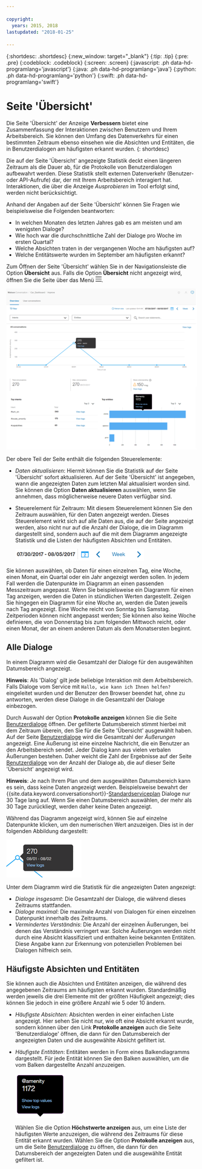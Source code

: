 ```yaml
---

copyright:
  years: 2015, 2018
lastupdated: "2018-01-25"

---
```


{:shortdesc: .shortdesc}
{:new_window: target="_blank"}
{:tip: .tip}
{:pre: .pre}
{:codeblock: .codeblock}
{:screen: .screen}
{:javascript: .ph data-hd-programlang='javascript'}
{:java: .ph data-hd-programlang='java'}
{:python: .ph data-hd-programlang='python'}
{:swift: .ph data-hd-programlang='swift'}

# Seite 'Übersicht'

Die Seite 'Übersicht' der Anzeige **Verbessern** bietet eine Zusammenfassung der Interaktionen zwischen Benutzern und Ihrem Arbeitsbereich. Sie können den Umfang des Datenverkehrs für einen bestimmten Zeitraum ebenso einsehen wie die Absichten und Entitäten, die in Benutzerdialogen am häufigsten erkannt wurden.
{: shortdesc}

Die auf der Seite 'Übersicht' angezeigte Statistik deckt einen längeren Zeitraum als die Dauer ab, für die Protokolle von Benutzerdialogen aufbewahrt werden. Diese Statistik stellt externen Datenverkehr (Benutzer- oder API-Aufrufe) dar, der mit Ihrem Arbeitsbereich interagiert hat. Interaktionen, die über die Anzeige *Ausprobieren* im Tool erfolgt sind, werden nicht berücksichtigt.

Anhand der Angaben auf der Seite 'Übersicht' können Sie Fragen wie beispielsweise die Folgenden beantworten:

* In welchen Monaten des letzten Jahres gab es am meisten und am wenigsten Dialoge?
* Wie hoch war die durchschnittliche Zahl der Dialoge pro Woche im ersten Quartal?
* Welche Absichten traten in der vergangenen Woche am häufigsten auf?
* Welche Entitätswerte wurden im September am häufigsten erkannt?

Zum Öffnen der Seite 'Übersicht' wählen Sie in der Navigationsleiste die Option **Übersicht** aus. Falls die Option **Übersicht** nicht angezeigt wird, öffnen Sie die Seite über das Menü ![Menü](images/Menu_16.png).

  ![Seite 'Übersicht'](images/oview.png)

Der obere Teil der Seite enthält die folgenden Steuerelemente:

* *Daten aktualisieren*: Hiermit können Sie die Statistik auf der Seite 'Übersicht' sofort aktualisieren. Auf der Seite 'Übersicht' ist angegeben, wann die angezeigten Daten zum letzten Mal aktualisiert worden sind. Sie können die Option **Daten aktualisieren** auswählen, wenn Sie annehmen, dass möglicherweise neuere Daten verfügbar sind.
* Steuerelement für Zeitraum: Mit diesem Steuerelement können Sie den Zeitraum auswählen, für den Daten angezeigt werden.  Dieses Steuerelement wirkt sich auf alle Daten aus, die auf der Seite angezeigt werden, also nicht nur auf die Anzahl der Dialoge, die im Diagramm dargestellt sind, sondern auch auf die mit dem Diagramm angezeigte Statistik und die Listen der häufigsten Absichten und Entitäten.

  ![Steuerelement für Zeitraum](images/oview-time.png)

Sie können auswählen, ob Daten für einen einzelnen Tag, eine Woche, einen Monat, ein Quartal oder ein Jahr angezeigt werden sollen.  In jedem Fall werden die Datenpunkte im Diagramm an einen passenden Messzeitraum angepasst.  Wenn Sie beispielsweise ein Diagramm für einen Tag anzeigen, werden die Daten in stündlichen Werten dargestellt. Zeigen Sie hingegen ein Diagramm für eine Woche an, werden die Daten jeweils nach Tag angezeigt.  Eine Woche reicht von Sonntag bis Samstag.  Zeitperioden können nicht angepasst werden; Sie können also keine Woche definieren, die von Donnerstag bis zum folgenden Mittwoch reicht, oder einen Monat, der an einem anderen Datum als dem Monatsersten beginnt.

## Alle Dialoge

In einem Diagramm wird die Gesamtzahl der Dialoge für den ausgewählten Datumsbereich angezeigt.

**Hinweis**: Als 'Dialog' gilt jede beliebige Interaktion mit dem Arbeitsbereich. Falls Dialoge vom Service mit `Hallo, wie kann ich Ihnen helfen?` eingeleitet wurden und der Benutzer den Browser beendet hat, ohne zu antworten, werden diese Dialoge in die Gesamtzahl der Dialoge einbezogen.

Durch Auswahl der Option **Protokolle anzeigen** können Sie die Seite [Benutzerdialoge](logs_convo.html) öffnen. Der gefilterte Datumsbereich stimmt hierbei mit dem Zeitraum überein, den Sie für die Seite 'Übersicht' ausgewählt haben. Auf der Seite [Benutzerdialoge](logs_convo.html) wird die Gesamtzahl der *Äußerungen* angezeigt. Eine Äußerung ist eine einzelne Nachricht, die ein Benutzer an den Arbeitsbereich sendet. Jeder Dialog kann aus vielen verbalen Äußerungen bestehen. Daher weicht die Zahl der Ergebnisse auf der Seite [Benutzerdialoge](logs_convo.html) von der Anzahl der Dialoge ab, die auf dieser Seite 'Übersicht' angezeigt wird.

**Hinweis**: Je nach Ihrem Plan und dem ausgewählten Datumsbereich kann es sein, dass keine Daten angezeigt werden. Beispielsweise bewahrt der {{site.data.keyword.conversationshort}}-[Standardserviceplan](logs_convo.html#log-limits) Dialoge nur 30 Tage lang auf. Wenn Sie einen Datumsbereich auswählen, der mehr als 30 Tage zurückliegt, werden daher keine Daten angezeigt.

Während das Diagramm angezeigt wird, können Sie auf einzelne Datenpunkte klicken, um den numerischen Wert anzuzeigen. Dies ist in der folgenden Abbildung dargestellt:

![Einzelner Datenpunkt](images/oview-point.png)

Unter dem Diagramm wird die Statistik für die angezeigten Daten angezeigt:

* *Dialoge insgesamt*: Die Gesamtzahl der Dialoge, die während dieses Zeitraums stattfanden.
* *Dialoge maximal*: Die maximale Anzahl von Dialogen für einen einzelnen Datenpunkt innerhalb des Zeitraums.
* *Vermindertes Verständnis*: Die Anzahl der einzelnen Äußerungen, bei denen das Verständnis verringert war. Solche Äußerungen werden nicht durch eine Absicht klassifiziert und enthalten keine bekannten Entitäten. Diese Angabe kann zur Erkennung von potenziellen Problemen bei Dialogen hilfreich sein.

## Häufigste Absichten und Entitäten

Sie können auch die Absichten und Entitäten anzeigen, die während des angegebenen Zeitraums am häufigsten erkannt wurden. Standardmäßig werden jeweils die drei Elemente mit der größten Häufigkeit angezeigt; dies können Sie jedoch in eine größere Anzahl wie 5 oder 10 ändern.

* *Häufigste Absichten*: Absichten werden in einer einfachen Liste angezeigt.  Hier sehen Sie nicht nur, wie oft eine Absicht erkannt wurde, sondern können über den Link **Protokolle anzeigen** auch die Seite 'Benutzerdialoge' öffnen, die dann für den Datumsbereich der angezeigten Daten und die ausgewählte Absicht gefiltert ist.

* *Häufigste Entitäten*: Entitäten werden in Form eines Balkendiagramms dargestellt. Für jede Entität können Sie den Balken auswählen, um die vom Balken dargestellte Anzahl anzuzeigen.

  ![Kurzinfo für Entitätsdaten](images/oview-entity.png)

  Wählen Sie die Option **Höchstwerte anzeigen** aus, um eine Liste der häufigsten Werte anzuzeigen, die während des Zeitraums für diese Entität erkannt wurden. Wählen Sie die Option **Protokolle anzeigen** aus, um die Seite [Benutzerdialoge](logs_convo.html) zu öffnen, die dann für den Datumsbereich der angezeigten Daten und die ausgewählte Entität gefiltert ist.
